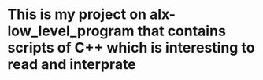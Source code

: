 # This is my project on alx-low_level_program that contains scripts of C++ which is interesting to read and interprate
